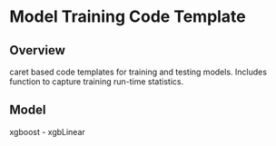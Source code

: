 Model Training Code Template
==================================================

## Overview
caret based code templates for training and testing models.  Includes function
to capture training run-time statistics.

## Model
xgboost - xgbLinear




